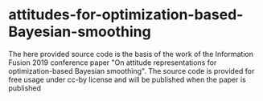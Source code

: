# attitudes-for-optimization-based-Bayesian-smoothing

The here provided source code is the basis of the work of the Information Fusion 2019 conference paper "On attitude representations for optimization-based Bayesian smoothing".
The source code is provided for free usage under cc-by license and will be published when the paper is published